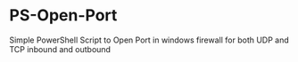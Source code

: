 # PS-Open-Port
Simple PowerShell Script to Open Port in windows firewall for both UDP and TCP inbound and outbound
